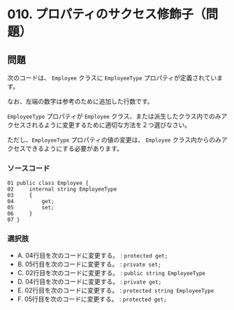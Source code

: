 # 010. プロパティのサクセス修飾子（問題）

## 問題

次のコードは、 `Employee` クラスに `EmployeeType` プロパティが定義されています。

なお、左端の数字は参考のために追加した行数です。

`EmployeeType` プロパティが `Employee` クラス、または派生したクラス内でのみアクセスされるように変更するために適切な方法を２つ選びなさい。

ただし、`EmployeeType` プロパティの値の変更は、 `Employee` クラス内からのみアクセスできるようにする必要があります。

### ソースコード

```CSharp
01 public class Employee {
02     internal string EmployeeType
03     {
04         get;
05         set;
06     }
07 }
```

### 選択肢

* A. 04行目を次のコードに変更する。 : `protected get;`
* B. 05行目を次のコードに変更する。 : `private set;`
* C. 02行目を次のコードに変更する。 : `public string EmployeeType`
* D. 04行目を次のコードに変更する。 : `private get;`
* E. 02行目を次のコードに変更する。 : `protected string EmployeeType`
* F. 05行目を次のコードに変更する。 : `protected get;`
